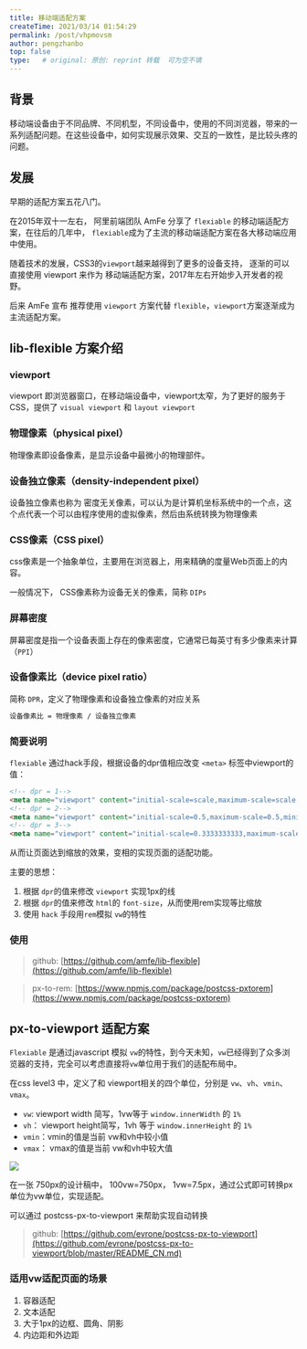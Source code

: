 ```yaml
---
title: 移动端适配方案
createTime: 2021/03/14 01:54:29
permalink: /post/vhpmovsm
author: pengzhanbo
top: false
type:   # original: 原创: reprint 转载  可为空不填
---
```

## 背景

移动端设备由于不同品牌、不同机型，不同设备中，使用的不同浏览器，带来的一系列适配问题。在这些设备中，如何实现展示效果、交互的一致性，是比较头疼的问题。

## 发展

早期的适配方案五花八门。 

在2015年双十一左右， 阿里前端团队 AmFe 分享了 `flexiable` 的移动端适配方案，在往后的几年中， `flexiable`成为了主流的移动端适配方案在各大移动端应用中使用。

随着技术的发展，CSS3的`viewport`越来越得到了更多的设备支持， 逐渐的可以直接使用 viewport 来作为 移动端适配方案，2017年左右开始步入开发者的视野。

后来 AmFe 宣布 推荐使用 `viewport` 方案代替 `flexible`，`viewport`方案逐渐成为主流适配方案。

## lib-flexible 方案介绍

### viewport

viewport 即浏览器窗口，在移动端设备中，viewport太窄，为了更好的服务于CSS，提供了 `visual viewport` 和 `layout viewport`

### 物理像素（physical pixel）

物理像素即设备像素，是显示设备中最微小的物理部件。

### 设备独立像素（density-independent pixel）

设备独立像素也称为 密度无关像素，可以认为是计算机坐标系统中的一个点，这个点代表一个可以由程序使用的虚拟像素，然后由系统转换为物理像素

### CSS像素（CSS pixel）

css像素是一个抽象单位，主要用在浏览器上，用来精确的度量Web页面上的内容。

一般情况下， CSS像素称为设备无关的像素，简称 `DIPs`

### 屏幕密度

屏幕密度是指一个设备表面上存在的像素密度，它通常已每英寸有多少像素来计算（`PPI`）

### 设备像素比（device pixel ratio）

简称 `DPR`，定义了物理像素和设备独立像素的对应关系

```html
设备像素比 = 物理像素 / 设备独立像素
```

### 简要说明

`flexiable` 通过hack手段，根据设备的dpr值相应改变 `<meta>` 标签中viewport的值：

```html
<!-- dpr = 1-->
<meta name="viewport" content="initial-scale=scale,maximum-scale=scale,minimum-scale=scale,user-scalable=no">
<!-- dpr = 2-->
<meta name="viewport" content="initial-scale=0.5,maximum-scale=0.5,minimum-scale=0.5,user-scalable=no">
<!-- dpr = 3-->
<meta name="viewport" content="initial-scale=0.3333333333,maximum-scale=0.3333333333,minimum-scale=0.3333333333,user-scalable=no">
```

从而让页面达到缩放的效果，变相的实现页面的适配功能。

主要的思想：

1. 根据 `dpr`的值来修改 `viewport` 实现1px的线
2. 根据 `dpr`的值来修改 `html`的 `font-size`，从而使用rem实现等比缩放
3. 使用 `hack` 手段用`rem`模拟 `vw`的特性

### 使用

> github: [https://github.com/amfe/lib-flexible](https://github.com/amfe/lib-flexible)
> 

> px-to-rem: [https://www.npmjs.com/package/postcss-pxtorem](https://www.npmjs.com/package/postcss-pxtorem)
> 

## px-to-viewport 适配方案

`Flexiable` 是通过javascript 模拟 `vw`的特性，到今天未知，`vw`已经得到了众多浏览器的支持，完全可以考虑直接将`vw`单位用于我们的适配布局中。

在css level3 中，定义了和 viewport相关的四个单位，分别是 `vw`、`vh`、`vmin`、`vmax`。

- `vw`:  viewport width 简写，1vw等于 `window.innerWidth` 的 `1%`
- `vh`： viewport height简写，1vh 等于 `window.innerHeight` 的 `1%`
- `vmin`：vmin的值是当前 vw和vh中较小值
- `vmax`： vmax的值是当前 vw和vh中较大值

![](/images/viewport.png)

在一张 750px的设计稿中，  100vw=750px， 1vw=7.5px，通过公式即可转换px单位为vw单位，实现适配。

可以通过 postcss-px-to-viewport 来帮助实现自动转换

> github: [https://github.com/evrone/postcss-px-to-viewport](https://github.com/evrone/postcss-px-to-viewport/blob/master/README_CN.md)
> 

### 适用vw适配页面的场景

1. 容器适配
2. 文本适配
3. 大于1px的边框、圆角、阴影
4. 内边距和外边距